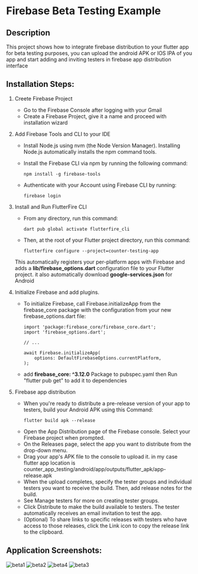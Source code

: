 # Firebase Beta Testing Example

## Description
This project shows how to integrate firebase distribution to your flutter app for beta testing purposes, 
you can upload the android APK or IOS IPA of you app and start adding and inviting testers in firebase app distribution interface 

## Installation Steps:

1. Creete Firebase Project
   - Go to the Firebase Console after logging with your Gmail
   - Create a Firebase Project, give it a name and proceed with installation wizard
     
2. Add Firebase Tools and CLI to your IDE
   
     - Install Node.js using nvm (the Node Version Manager).
       Installing Node.js automatically installs the npm command tools.
           
     - Install the Firebase CLI via npm by running the following command:
         ~~~
         npm install -g firebase-tools 
         ~~~
     - Authenticate with your Account using Firebase CLI by running:
         ~~~
         firebase login
         ~~~
3. Install and Run FlutterFire CLI
   - From any directory, run this command:
       ~~~
       dart pub global activate flutterfire_cli
       ~~~
   - Then, at the root of your Flutter project directory, run this command:
       ~~~
       flutterfire configure --project=counter-testing-app
       ~~~
   This automatically registers your per-platform apps with Firebase and adds a **lib/firebase_options.dart** configuration file to your Flutter project.
   it also automatically download **google-services.json** for Android 
   
4. Initialize Firebase and add plugins.
   - To initialize Firebase, call Firebase.initializeApp from the firebase_core package with the configuration from your new firebase_options.dart file:
      ~~~
      import 'package:firebase_core/firebase_core.dart';
      import 'firebase_options.dart';
      
      // ...
      
      await Firebase.initializeApp(
          options: DefaultFirebaseOptions.currentPlatform,
      );
      ~~~
   - add **firebase_core: ^3.12.0** Package to pubspec.yaml then Run "flutter pub get" to add it to dependencies
   
5. Firebase app distribution
   -  When you're ready to distribute a pre-release version of your app to testers, build your Android APK using this Command:
      ~~~
      flutter build apk --release
      ~~~
   -  Open the App Distribution page of the Firebase console. Select your Firebase project when prompted.
   -  On the Releases page, select the app you want to distribute from the drop-down menu.
   -  Drag your app's APK file to the console to upload it. in my case flutter app location is counter_app_testing/android/app/outputs/flutter_apk/app-release.apk
   -  When the upload completes, specify the tester groups and individual testers you want to receive the build. Then, add release notes for the build.
   -  See Manage testers for more on creating tester groups.
   -  Click Distribute to make the build available to testers. The tester automatically receives an email invitation to test the app.
   -  (Optional) To share links to specific releases with testers who have access to those releases, click the Link icon to copy the release link to the clipboard.
     
## Application Screenshots: 
![beta1](https://github.com/user-attachments/assets/386f3c26-19a0-4cce-a746-a824316242b7)
![beta2](https://github.com/user-attachments/assets/fd80a70b-6fdc-466c-a8be-3bc43fa476d9)
![beta4](https://github.com/user-attachments/assets/b4cfc63a-35cc-4cfb-9082-a5330551b3b9)
![beta3](https://github.com/user-attachments/assets/b3aac88c-1b22-4fb4-8210-6b0693dd05b9)


